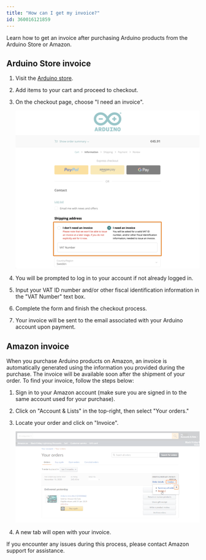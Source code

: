```yaml
---
title: "How can I get my invoice?"
id: 360016121859
---
```


Learn how to get an invoice after purchasing Arduino products from the Arduino Store or Amazon.

## Arduino Store invoice

1. Visit the [Arduino store](https://store.arduino.cc/).

2. Add items to your cart and proceed to checkout.

3. On the checkout page, choose "I need an invoice".

   ![Check out page with "I need an invoice" option selected](img/Arduino-store-invoice.png)

4. You will be prompted to log in to your account if not already logged in.

5. Input your VAT ID number and/or other fiscal identification information in the "VAT Number" text box.

6. Complete the form and finish the checkout process.

7. Your invoice will be sent to the email associated with your Arduino account upon payment.

## Amazon invoice

When you purchase Arduino products on Amazon, an invoice is automatically generated using the information you provided during the purchase.  The invoice will be available soon after the shipment of your order. To find your invoice, follow the steps below:

1. Sign in to your Amazon account (make sure you are signed in to the same account used for your purchase).

2. Click on "Account & Lists" in the top-right, then select "Your orders."

3. Locate your order and click on "Invoice".

   ![Amazon - Order invoice](img/amazon-order-invoice.png)

4. A new tab will open with your invoice.

If you encounter any issues during this process, please contact Amazon support for assistance.
